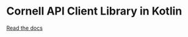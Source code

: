 # Cornell API Client Library in Kotlin

[Read the docs](https://docs.developersam.com/cornell-api-lib-kotlin/)
